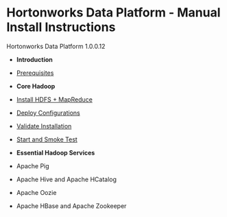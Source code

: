 Hortonworks Data Platform - Manual Install Instructions
=====

Hortonworks Data Platform 1.0.0.12


* **Introduction**
 * [Prerequisites](./prerequisites.md)

* **Core Hadoop**

 * [Install HDFS + MapReduce](./install-hdfs-mapreduce.md)
 * [Deploy Configurations](./deploy-configs.md)
 * [Validate Installation](./validate-installation.md)
 * [Start and Smoke Test](./start-and-smoke-test.md)

* **Essential Hadoop Services**

 * Apache Pig
 * Apache Hive and Apache HCatalog
 * Apache Oozie
 * Apache HBase and Apache Zookeeper